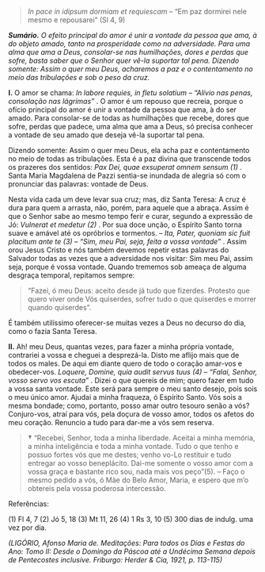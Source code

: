 > *In pace in idipsum dormiam et requiescam* – “Em paz dormirei nele mesmo e repousarei” (Sl 4, 9)

***Sumário.** O efeito principal do amor é unir a vontade da pessoa que ama, à do objeto amado, tanto na prosperidade como na adversidade. Para uma alma que ama a Deus, consolar-se nas humilhações, dores e perdas que sofre, basta saber que o Senhor quer vê-la suportar tal pena. Dizendo somente: Assim o quer meu Deus, acharemos a paz e o contentamento no meio das tribulações e sob o peso da cruz.*

**I.** O amor se chama: *In labore requies, in fletu solatium – “Alívio nas penas, consolação nas lágrimas”* . O amor é um repouso que recreia, porque o ofício principal do amor é unir a vontade da pessoa que ama, à do ser amado. Para consolar-se de todas as humilhações que recebe, dores que sofre, perdas que padece, uma alma que ama a Deus, só precisa conhecer a vontade de seu amado que deseja vê-la suportar tal pena.

Dizendo somente: Assim o quer meu Deus, ela acha paz e contentamento no meio de todas as tribulações. Esta é a paz divina que transcende todos os prazeres dos sentidos: *Pax Dei, quae exsuperat omnem sensum (1)* . Santa Maria Magdalena de Pazzi sentia-se inundada de alegria só com o pronunciar das palavras: vontade de Deus.

Nesta vida cada um deve levar sua cruz; mas, diz Santa Teresa: A cruz é dura para quem a arrasta, não, porém, para aquele que a abraça. Assim é que o Senhor sabe ao mesmo tempo ferir e curar, segundo a expressão de Jó: *Vulnerat et medetur (2)* . Por sua doce unção, o Espírito Santo torna suave e amável até os opróbrios e tormentos. – *Ita, Pater, quoniam sic fuit placitum ante te (3) – “Sim, meu Pai, seja, feita a vossa vontade”* . Assim orou Jesus Cristo e nós também devemos repetir estas palavras do Salvador todas as vezes que a adversidade nos visitar: Sim meu Pai, assim seja, porque é vossa vontade. Quando trememos sob ameaça de alguma desgraça temporal, repitamos sempre:

> “Fazei, ó meu Deus: aceito desde já tudo que fizerdes. Protesto que quero viver onde Vós quiserdes, sofrer tudo o que quiserdes e morrer quando quiserdes”.

É também utilíssimo oferecer-se muitas vezes a Deus no decurso do dia, como o fazia Santa Teresa.

**II.** Ah! meu Deus, quantas vezes, para fazer a minha própria vontade, contrariei a vossa e cheguei a desprezá-la. Disto me aflijo mais que de todos os males. De aqui em diante quero de todo o coração amar-vos e obedecer-vos. *Loquere, Domine, quia audit servus tuus (4) – “Falai, Senhor, vosso servo vos escuta”* . Dizei o que quereis de mim; quero fazer em tudo a vossa santa vontade. Este será para sempre o meu santo desejo, pois sois o meu único amor. Ajudai a minha fraqueza, ó Espírito Santo. Vós sois a mesma bondade; como, portanto, posso amar outro tesouro senão a vós? Conjuro-vos, atraí para vós, pela doçura de vosso amor, todos os afetos do meu coração. Renuncio a tudo para dar-me a vós sem reserva.

> **†** “Recebei, Senhor, toda a minha liberdade. Aceitai a minha memória, a minha inteligência e toda a minha vontade. Tudo o que tenho e possuo fortes vós que me destes; venho vo-Lo restituir e tudo entregar ao vosso beneplácito. Dai-me somente o vosso amor com a vossa graça e bastante rico sou, nada mais vos peço”(5). – Faço o mesmo pedido a vós, ó Mãe do Belo Amor, Maria, e espero que m’o obtereis pela vossa poderosa intercessão.

Referências:

\(1\) Fl 4, 7 (2) Jó 5, 18 (3) Mt 11, 26 (4) 1 Rs 3, 10 (5) 300 dias de indulg. uma vez por dia.

*(LIGÓRIO, Afonso Maria de. Meditações: Para todos os Dias e Festas do Ano: Tomo II: Desde o Domingo da Páscoa até a Undécima Semana depois de Pentecostes inclusive. Friburgo: Herder & Cia, 1921, p. 113-115)*
